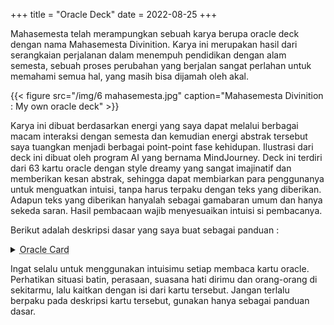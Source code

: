 +++
title = "Oracle Deck"
date = 2022-08-25
+++

Mahasemesta telah merampungkan sebuah karya berupa oracle deck dengan nama Mahasemesta Divinition. Karya ini merupakan hasil dari serangkaian perjalanan dalam menempuh pendidikan dengan alam semesta, sebuah proses perubahan yang berjalan sangat perlahan untuk memahami semua hal, yang masih bisa dijamah oleh akal.

{{< figure src="/img/6 mahasemesta.jpg" caption="Mahasemesta Divinition : My own oracle deck" >}}

Karya ini dibuat berdasarkan energi yang saya dapat melalui berbagai macam interaksi dengan semesta dan kemudian energi abstrak tersebut saya tuangkan menjadi berbagai point-point fase kehidupan. Ilustrasi dari deck ini dibuat oleh program AI yang bernama MindJourney. Deck ini terdiri dari 63 kartu oracle dengan style dreamy yang sangat imajinatif dan memberikan kesan abstrak, sehingga dapat membiarkan para penggunanya untuk menguatkan intuisi, tanpa harus terpaku dengan teks yang diberikan. Adapun teks yang diberikan hanyalah sebagai gamabaran umum dan hanya sekeda saran. Hasil pembacaan wajib menyesuaikan intuisi si pembacanya.

Berikut adalah deskripsi dasar yang saya buat sebagai panduan :

<details>
<summary><abbr title="Klik untuk melihat semua daftar oracle card">Oracle Card</abbr></summary>

## Cabin in the Wood
{{< figure src="/img/oracle/1 Cabin.png" >}}
Cabin in The wood menceritakan tentang adanya dorongan intuisi untuk sejenak menepi dan menyendiri, melihat suatu situasi dengan sudut pandang yang lebih tenang dan menyeluruh secara gambaran besar dari atas, alih-alih melakukan konfrontasi secara langsung. Pada pembacaan terbalik, kartu ini dapat diartikan sebagai situasi dimana kita terlalu banyak berdiam diri atau terlena dan tersesat kebingungan dalam labirin penyendirian tersebut.

## Sword
{{< figure src="/img/oracle/2 Sword.png" >}}
Sword simbolisasi dari senjata, sebuah alat yang kita yakini bisa digunakan untuk mempertahankan kendali dan keselamatan diri kita. Namun harus dicatat pada pembacaan terbalik, kartu sword ini bisa berarti "abusive of power control", sebagaimana pisau bermata dua, akan kita gunakan ke arah manakah pedang ini? Untuk menumpas kejahatan, atau malah kita-lah si kejahatan itu sendiri.

## Drive Ahead
{{< figure src="/img/oracle/3 Drive Ahead.png" >}}
Drive Ahead menyiratkan makna kekuatan penuh dimana kita sedang berada pada situasi yang sangat powerfull dan bersemangat. Pada pembacaan terbalik, kartu ini dapat bermakna kita berada di situasi yang tanpa ada semangat dan kekuatan atau malah di sisi ekstrim satunya dimana kita terlalu bersemangat sampai tidak memperdulikan keadaan sebenarnya diri kita, berpaling dari relita sekitar. Mungkin inilah waktunya berhenti atau memelankan kecepatanmu.

## On Fire
{{< figure src="/img/oracle/4 On FIre.png" >}}
Jika pada kartu Drive Ahead kita sedang berada pada situasi yang sedang bergerak dengan penuh tenaga, maka di On Fire ini adalah kita baru saja menemukan sebuah ide baru dimana ide tersebut membawa kita kepada situasi yang sangat berapi-api. Namun harus diperhatikan, jika situasinya berlebih maka kita sendirilah yang akan terbakar oleh idealisme kita dan hanya berujung pada sebuah ide tanpa ada tindakan awal.

## Crystal Cave
{{< figure src="/img/oracle/5 Crystal Cave.png" >}}
Kartu ini menyiratkan sebuah hadiah besar dari semesta dimana kita menemukan sesuatu yang sangat kita impikan. Namun pada pembacaan terbalik, kartu ini bermakna kita dituntut untuk lebih gigih lagi supaya apa yang kita citakan benar-benar menjadi realita.

## Fresh & Flight
{{< figure src="/img/oracle/6 Fresh & Flight.png" >}}
Rasanya inilah waktu yang tepat untuk memulai hal baru, karena energinya sangat menyegarkan untuk terbang kepada situasi bahagia yang baru. Pergerakan terasa ringan dan energi di sekitarmu terasa sangat segar. Jika kartunya terbalik, maka hal ini bermakna untuk lebih waspada lagi dalam melangkah kepada hal baru, harus ditakar secara tepat dalam semua aspeknya.

## Sharp Eye
{{< figure src="/img/oracle/7 Sharp Eye.png" >}}
Kewaspadaan terhadap segala aspek kehidupan, karena di fase ini sedang terjadi intrupsi energi negatif yang sedang mencoba masuk. Terbaliknya kartu ini menandakan dirimu terlalu jatuh dalam kewaspadaan yang berlebihan sehingga semua hal menjadi sangat berat dan rumit, padahal keyataannya mungkin tidak seperti itu.

## The Planet Earth
{{< figure src="/img/oracle/8 The Planet Earth.png" >}}
Bumi adalah tempat yang nyaman untuk melangsungkan kehidupan, semuanya terasa sejuk dan menenangkan. Jika kartu ini terbalik, kamu mungkin berada pada situasi yang insecure terhadap faktor eksternalmu, apapun itu.

## Journey
{{< figure src="/img/oracle/9 Journey.png" >}}
Kartu ini menyiratkan sebuah perjalanan yang sangat terjal dan rumit, disimbolkan dengan akar yang terjalin namun di ujung jalan ada sebuah pohon indah nan bercahaya. Nikmatilah perjalananmu. Jika terbalik, ini mengisyaratkan sebuah keharusan untuk evaluasi untuk sejauh ini apakah sudah berada di jalur yang tepat atau belum.

## Inner Flower
{{< figure src="/img/oracle/10 Inner FLower.png" >}}
Bunga yang bercahaya di tengah luasnya semesta, seperti itulah keindahan dalam dirimu. Kartu ini adalah pemberi sinyal terang bahwa dirimu itu selalu berharga di mata semesta. Namun jika penggambaran kartu ini terbalik, makan kemungkinan dirimu belum sepenuhnya menemukan kesejatian mengenai esensi jiwamu yang indah itu.

## Devil & Angel
{{< figure src="/img/oracle/11 Devil & Angel.png" >}}
Kartu ini saya khususkan sebagai penanda bahwa kehidupan ini selalu mempunyai dinamikanya sendiri. Lakukanlah apapun itu, positif atau negatif. Mutlaknya memang perbanyaklah positif, namun jika memang dirimu sedang menghendaki hal negatif, lakukanlah, asalkan kamu bisa menakar konsekuensinya. 

## Meditation
{{< figure src="/img/oracle/12 Meditation.png" >}}
Waktunya untuk refleksi secara mendalam, mundur sejanak untuk mengambil ancang-ancang. Kehidupanmu berjalan begitu cepat akhir-akhir ini, sekarang saatnya untuk memelankan langkahmu sejenak. Namun jangan terlalu larut dalam meditasi sehingga membuatmu stagnan tak bergerak.

## Infinite Portal
{{< figure src="/img/oracle/13 Infinite Portal.png" >}}
Portal kemana saja, diilustrasikan mengarah pada sebuah istana nan megah. Artinya adalah semuanya itu mungkin, tidak ada yang mustahil karena semuanya hanya dibatasi oleh pola fikir sempit kita sendiri. Jadi, mau berjalan kemana hari ini?

## Guardian
{{< figure src="/img/oracle/14 Guardian.png" >}}


## Challange
{{< figure src="/img/oracle/15 Challange.png" >}}
## Dark Insight
{{< figure src="/img/oracle/16 Dark Insight.png" >}}
## Braverly
{{< figure src="/img/oracle/17 Braverly.png" >}}
## Stand Strong
{{< figure src="/img/oracle/18 Stand Strong.png" >}}
## Inspiration
{{< figure src="/img/oracle/19 Inspiration.png" >}}
## Destination
{{< figure src="/img/oracle/20 Destination.png" >}}
## Sanctuary
{{< figure src="/img/oracle/21 Sanctuary.png" >}}
## Childhood
{{< figure src="/img/oracle/22 Childhood.png" >}}
## Unveiled
{{< figure src="/img/oracle/23 Unveiled.png" >}}
## In Between
{{< figure src="/img/oracle/24 In Between.png" >}}
## Sturdy
{{< figure src="/img/oracle/25 Sturdy.png" >}}
## Time Illusion
{{< figure src="/img/oracle/26 Time Illusion.png" >}}
## Adaptive
{{< figure src="/img/oracle/27 Adaptive.png" >}}
## Waterfall
{{< figure src="/img/oracle/28 Waterfall.png" >}}
## Afterlife
{{< figure src="/img/oracle/29 Afterlife.png" >}}
## Building Block
{{< figure src="/img/oracle/30 Building Block.png" >}}
## Dancing Forever
{{< figure src="/img/oracle/31 Dancing Forever.png" >}}
## Fairy Magic
{{< figure src="/img/oracle/32 Fairy Magic.png" >}}
## Togetherness
{{< figure src="/img/oracle/33 Togetherness.png" >}}
## Happy Lonely
{{< figure src="/img/oracle/34 Happy Lonely.png" >}}
## Spotlight
{{< figure src="/img/oracle/35 Spotlight.png" >}}
## Karma
{{< figure src="/img/oracle/36 Karma.png" >}}
## It's Rainny
{{< figure src="/img/oracle/37 It's Rainny.png" >}}
## Garden of Eden
{{< figure src="/img/oracle/38 Garden of Eden.png" >}}
## True Self
{{< figure src="/img/oracle/39 True Self.png" >}}
## Hell
{{< figure src="/img/oracle/40 Hell.png" >}}
## Explosive
{{< figure src="/img/oracle/41 Explosive.png" >}}
## Glamour
{{< figure src="/img/oracle/42 Glamour.png" >}}
## The Temple
{{< figure src="/img/oracle/43 The Temple.png" >}}
## Straight to Ocean
{{< figure src="/img/oracle/44 Straight to Ocean.png" >}}
## Justice
{{< figure src="/img/oracle/45 Justice.png" >}}
## Civilization
{{< figure src="/img/oracle/46 Civilization.png" >}}
## Emperor
{{< figure src="/img/oracle/47 Emperor.png" >}}
## Compassion
{{< figure src="/img/oracle/48 Compassion.png" >}}
## Desire
{{< figure src="/img/oracle/49 Desire.png" >}}
## Sunrise
{{< figure src="/img/oracle/50 Sunrise.png" >}}
## Dessert
{{< figure src="/img/oracle/51 Dessert.png" >}}
## Full Moon
{{< figure src="/img/oracle/52 Full Moon.png" >}}
## Iceberg
{{< figure src="/img/oracle/53 Iceberg.png" >}}
## Spring Season
{{< figure src="/img/oracle/54 Spring Season.png" >}}
## Message
{{< figure src="/img/oracle/55 Message.png" >}}
## Mountain
{{< figure src="/img/oracle/56 Mountain.png" >}}
## Flowing
{{< figure src="/img/oracle/57 Flowing.png" >}}
## Pyramid
{{< figure src="/img/oracle/58 Pyramid.png" >}}
## Thunderstorm
{{< figure src="/img/oracle/59 Thunderstorm.png" >}}
## Harmoni
{{< figure src="/img/oracle/60 Harmoni.png" >}}
## Growing
{{< figure src="/img/oracle/61 Growing.png" >}}
## Dead
{{< figure src="/img/oracle/62 Dead.png" >}}
## Nightmare
{{< figure src="/img/oracle/63 Nightmare.png" >}}
</details>

Ingat selalu untuk menggunakan intuisimu setiap membaca kartu oracle. Perhatikan situasi batin, perasaan, suasana hati dirimu dan orang-orang di sekitarmu, lalu kaitkan dengan isi dari kartu tersebut. Jangan terlalu berpaku pada deskripsi kartu tersebut, gunakan hanya sebagai panduan dasar.